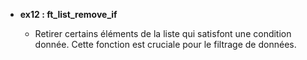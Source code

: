 - **ex12 : ft_list_remove_if**

  - Retirer certains éléments de la liste qui satisfont une condition donnée. Cette fonction est cruciale pour le filtrage de données.
